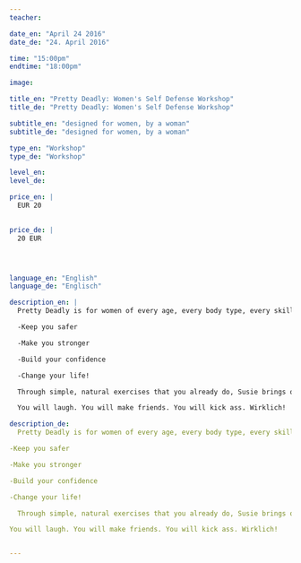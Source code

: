 ```yaml
---
teacher:

date_en: "April 24 2016"
date_de: "24. April 2016"

time: "15:00pm"
endtime: "18:00pm"

image: 

title_en: "Pretty Deadly: Women's Self Defense Workshop"
title_de: "Pretty Deadly: Women's Self Defense Workshop"

subtitle_en: "designed for women, by a woman"
subtitle_de: "designed for women, by a woman"

type_en: "Workshop"
type_de: "Workshop"

level_en: 
level_de: 

price_en: |
  EUR 20  
  

price_de: |
  20 EUR  




language_en: "English"
language_de: "Englisch"

description_en: |
  Pretty Deadly is for women of every age, every body type, every skill level.  Based on real-life situations,  realistic settings, and in the clothes women actually wear, this 3-hour Ladies Sampler begins with the basics of natural body movement, intuition and strategy, builds to simple exercises and effective techniques, and tops off with a final “exam” to test your techniques so you know they actually work!  Instructor Susie Kahlich uses humour, her 16 years of martial arts training, and personal experience as a violent crime survivor to teach you awareness and action that will

  -Keep you safer

  -Make you stronger

  -Build your confidence

  -Change your life!

  Through simple, natural exercises that you already do, Susie brings out the power you already have as a woman and teaches you how to use it, without losing your femininity or humour!  You can be deadly and still be pretty!

  You will laugh. You will make friends. You will kick ass. Wirklich!

description_de:
  Pretty Deadly is for women of every age, every body type, every skill level.  Based on real-life situations,  realistic settings, and in the clothes women actually wear, this 3-hour Ladies Sampler begins with the basics of natural body movement, intuition and strategy, builds to simple exercises and effective techniques, and tops off with a final “exam” to test your techniques so you know they actually work!  Instructor Susie Kahlich uses humour, her 16 years of martial arts training, and personal experience as a violent crime survivor to teach you awareness and action that will

-Keep you safer

-Make you stronger

-Build your confidence

-Change your life!

  Through simple, natural exercises that you already do, Susie brings out the power you already have as a woman and teaches you how to use it, without losing your femininity or humour!  You can be deadly and still be pretty!

You will laugh. You will make friends. You will kick ass. Wirklich!


---
```


